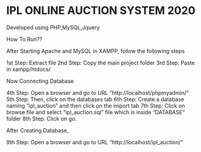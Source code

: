 # IPL ONLINE AUCTION SYSTEM 2020

Developed using PHP,MySQL,Jquery




How To Run??

After Starting Apache and MySQL in XAMPP, follow the following steps

1st Step: Extract file
2nd Step: Copy the main project folder
3rd Step: Paste in xampp/htdocs/

Now Connecting Database

4th Step: Open a browser and go to URL “http://localhost/phpmyadmin/”
5th Step: Then, click on the databases tab
6th Step: Create a database naming “ipl_auction” and then click on the import tab
7th Step: Click on browse file and select “ipl_auction.sql” file which is inside “DATABASE” folder
8th Step: Click on go.

After Creating Database,

9th Step: Open a browser and go to URL “http://localhost/ipl_auction/”

